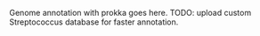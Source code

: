 Genome annotation with prokka goes here. TODO: upload custom Streptococcus database for faster annotation.
